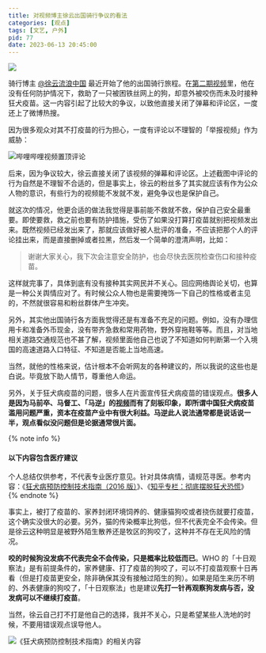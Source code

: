 ```yaml
---
title: 对视频博主徐云出国骑行争议的看法
categories: [观点]
tags: [文艺, 户外]
pid: 77
date: 2023-06-13 20:45:00
---
```


![](https://cos.pinlyu.com/posts/2023/77-xuyun.webp)

骑行博主 [@徐云流浪中国](https://space.bilibili.com/697166795) 最近开始了他的出国骑行旅程。在[第二期视频](https://www.bilibili.com/video/BV1fh4y19747/)里，他在没有任何防护情况下，救助了一只被困铁丝网上的狗，却意外被咬伤而未及时接种狂犬疫苗。这一内容引起了比较大的争议，以致他直接关闭了弹幕和评论区，一度还上了微博热搜。

<!-- more -->

因为很多观众对其不打疫苗的行为担心，一度有评论以不理智的「举报视频」作为威胁：

![哔哩哔哩视频置顶评论](https://cos.pinlyu.com/posts/2023/77-comment.webp#500x)

后来，因为争议较大，徐云直接关闭了该视频的弹幕和评论区。上述截图中评论的行为自然是不理智不合适的，但是事实上，徐云的粉丝多了其实就应该有作为公众人物的意识，有些行为的视频能不发就不发，避免争议也是保护自己。

就这次的情况，他更合适的做法我觉得是事前能不救就不救，保护自己安全最重要。即使要救，救之前也要有防护措施，受伤了如果没打算打疫苗就别把视频发出来。既然视频已经发出来了，那就应该做好被人批评的准备，不应该把那个人的评论挂出来，而是直接删掉或者拉黑，然后发一个简单的澄清声明，比如：

 > 谢谢大家关心，我下次会注意安全防护，也会尽快去医院检查伤口和接种疫苗。

这样就完事了，具体到底有没有接种其实网民并不关心。回应网络舆论关切，也算是一种公关舆情应对了。有时候公众人物也是需要掩饰一下自己的性格或者主见的，不然就很容易和粉丝群体产生冲突。

另外，其实他出国骑行各方面我觉得还是有准备不充足的问题。例如，没有办理信用卡和准备外币现金，没有带齐急救和常用药物，野外穿拖鞋等等。而且，对当地相关道路交通规范也不甚了解，视频里面他自己也说了不知道如何判断第一个入境国的高速道路入口特征、不知道是否能上当地高速。

当然，就他的性格来说，估计根本不会听网友的各种建议的，所以我说的这些也是白说。毕竟放下助人情节，尊重他人命运。

另外，关于狂犬病疫苗的问题，很多人在片面宣传狂犬病疫苗的错误观点。**很多人是因为马前卒、马督工、「马逆」的[视频](https://www.bilibili.com/video/BV1ah411o7pa/)而有了刻板印象，即所谓中国狂犬病疫苗滥用问题严重，资本在疫苗产业中有很大利益。马逆此人说法通常都是说话说一半，观点看似没问题但是论据通常很片面。**

{% note info %}
#### 以下内容包含医疗建议
个人总结仅供参考，不代表专业医疗意见。针对具体病情，请规范寻医。参考内容：《[狂犬病预防控制技术指南（2016 版）](https://www.chinacdc.cn/zxdt/201602/W020160421413390729268.pdf)》、《[知乎专栏：彻底摆脱狂犬恐慌](https://zhuanlan.zhihu.com/p/44268580)》
{% endnote %}

事实上，被打了疫苗的、家养封闭环境饲养的、健康猫狗咬或者挠伤就要打疫苗，这个确实没很大的必要。另外，猫的传染概率比狗低，但不代表完全不会传染。但是徐云这种明显是被野外陌生散养还是牧区的狗咬了，这种并不存在无风险的情况。

**咬的时候狗没发病不代表完全不会传染，只是概率比较低而已**。WHO 的「十日观察法」是有前提条件的，家养健康、打了疫苗的狗咬了，可以不打疫苗观察十日再看（但是打疫苗更安全，除非确保其没有接触过陌生的狗）。如果是陌生来历不明的、外表健康的狗咬了，「十日观察法」也是建议**先打一针再观察狗发病与否，没发病可以不继续打疫苗**。

当然，徐云自己打不打是他自己的选择，我并不关心，只是希望某些人洗地的时候，不要用错误观点误导他人。

![《狂犬病预防控制技术指南》的相关内容](https://cos.pinlyu.com/posts/2023/77-guideline.webp#650x)